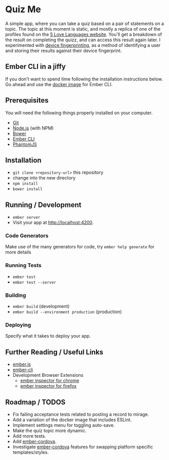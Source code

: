 # Quiz Me

A simple app, where you can take a quiz based on a pair of statements on a topic. The topic at this moment is static, and mostly a replica of one of the profiles found on the [5 Love Languages website](http://www.5lovelanguages.com).
You'll get a breakdown of the result on completing the quizz, and can access this result again later.
I experimented with [device fingerprinting](https://en.wikipedia.org/wiki/Device_fingerprint), as a method of identifying a user and storing their results against their device fingerprint.

## Ember CLI in a jiffy

If you don't want to spend time following the installation instructions below. Go ahead and use the [docker image](https://hub.docker.com/r/danlynn/ember-cli/) for Ember CLI.

## Prerequisites

You will need the following things properly installed on your computer.

* [Git](http://git-scm.com/)
* [Node.js](http://nodejs.org/) (with NPM)
* [Bower](http://bower.io/)
* [Ember CLI](http://ember-cli.com/)
* [PhantomJS](http://phantomjs.org/)

## Installation

* `git clone <repository-url>` this repository
* change into the new directory
* `npm install`
* `bower install`

## Running / Development

* `ember server`
* Visit your app at [http://localhost:4200](http://localhost:4200).

### Code Generators

Make use of the many generators for code, try `ember help generate` for more details

### Running Tests

* `ember test`
* `ember test --server`

### Building

* `ember build` (development)
* `ember build --environment production` (production)

### Deploying

Specify what it takes to deploy your app.

## Further Reading / Useful Links

* [ember.js](http://emberjs.com/)
* [ember-cli](http://ember-cli.com/)
* Development Browser Extensions
  * [ember inspector for chrome](https://chrome.google.com/webstore/detail/ember-inspector/bmdblncegkenkacieihfhpjfppoconhi)
  * [ember inspector for firefox](https://addons.mozilla.org/en-US/firefox/addon/ember-inspector/)

## Roadmap / TODOS
* Fix failing acceptance tests related to posting a record to mirage.
* Add a variation of the docker image that includes ESLint.
* Implement settings menu for toggling auto-save.
* Make the quiz topic more dynamic.
* Add more tests.
* Add [ember-cordova](https://github.com/isleofcode/ember-cordova).
* Investigate [ember-cordova](https://github.com/isleofcode/ember-cordova) features for swapping platform specific templates/styles.
